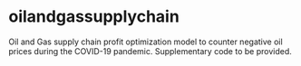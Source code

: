 # oilandgassupplychain
Oil and Gas supply chain profit optimization model to counter negative oil prices during the COVID-19 pandemic. Supplementary code to be provided.
